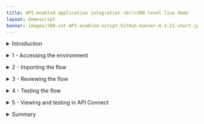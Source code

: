 ```yaml
---
title: API-enabled application integration <br/>300-level live demo
layout: demoscript
banner: images/300-int-API-enabled-script-GitHub-banner-8-3-21-short.jpg
---
```



<span id="top"></span>

<details markdown="1">

<summary>Introduction</summary>
Automating customer interactions can remove manual steps, data entry into multiple different applications, and potential errors and delays – all of which are additional costs to your business. This demo automates a series of steps to: obtain and validate input information from a customer with a concern, open a case in Salesforce, attach the incoming information to the case, and respond to the customer with the case number and expected date for resolution.

To automate this customer interaction, we will use both APIs and integrations to back-end applications. The demo scenario is related to a car repair, but this is just an example. The same techniques are applicable to your environment in support of your customers.

Let’s get started!

(Demo intro slides <a href="https://ibm.box.com/s/tph26q1zzqhix1t1fkm2ukyc9eqgwdbg" target="_blank" rel="noreferrer">here</a>)

(Printer-ready PDF of demo script <a href="https://ibm.box.com/s/oy913j7o56vl8ygy7mp98o7ljsqun2hg" target="_blank" rel="noreferrer">here</a>)


**[Go to top](#place1)**

</details>

<span id="AccessEnvironment"></span>

<details markdown="1">
<summary>1 - Accessing the environment</summary>

<br/>

| **1.1** | **Log into Cloud Pak for Integration** |
| :--- | :--- |
| **Narration** | Let’s see IBM Cloud Pak for Integration in action. Here I have a cloud version of the product on IBM Cloud. Let me log in here.|
| **Action**  1.1.1 | Open the Cloud Pak for Integration and enter your **Username** (1), **Password** (2) and click **Sign In** (3). <br/><img src="images/prep-image210.png" width="800" /> |

<br/>

| **1.2** | **View the Cloud Pak for Integration home screen** |
| :--- | :--- |
| **Narration** | Welcome to IBM Cloud Pak for Integration! We’re now at the home screen showing all the capabilities of the pak, brought together in one place. Specialized integration capabilities for API management, application integration, messaging and more, are built on top of powerful automation services. Let’s see the integration capabilities available.                                       |
| **Action**  1.2.1 | Show the **home screen**. <br/><img src="images/300-api-demo-1-2-1.png" width="800" /> |

<br/>

| **1.3** | **Access Integration instances** |
| :--- | :--- |
| **Narration** | To automate customer interactions with our company in this demo, we will use App Connect for application integration, API Connect for API management, and the Asset Repository as our centralized hub for allowing our teams to work together with integration assets. Let’s open our App Connect Designer. |
| **Action**  1.3.1 | Click **ace-designer-demo** to open the Integration dashboard. <br/><img src="images/300-api-demo-1-3-1.png" width="800" />  |

<br/>

**[Go to top](#place1)**

</details>

<span id="importFlow"></span>

<details markdown="1">

<summary>2 - Importing the flow</summary>

<br/>

| **2.1** | **Create a flow** |
| :--- | :--- |
| **Narration** | We are in the designer tooling. This is where we can create all our API integration flows and manage our connectivity to services and endpoints. Since we are just starting, there is nothing to see yet. Let’s build some integration logic and see how simple it is to create our flow from the Asset Repository. |
| **Action**  2.1.1 | Click **Create from an asset**.<br/><img src="images/Script2.1.1.png" width="800" /> |

<br/>

| **2.2** | **Select an asset** |
| :--- | :--- |
| **Narration** | Let's click the + sign to import this flow. |
| **Action**  2.2.1 | Click the **+** sign to the right on the **Car Insurance API Lab Short V3** row.<inline-notification text="Search for 'Car insurance' if the flow does not display on the first page."></inline-notification> <img src="images/300-api-demo-2-2-1.png" width="800" /> |

<br/>

**[Go to top](#place1)**

</details>

<span id="reviewFlows"></span>

<details markdown="1">

<summary>3 - Reviewing the flow</summary>

<br/>

| **3.1** | **Review properties** |
| :--- | :--- |
| **Narration** | The designer builds your API for you. You don’t need to worry about OpenAPI specs or Swagger editors – it’s all built in. These are the fields we are going to use for our API. Note that we tell our API which field is the key – in our case, CaseReference. |
| **Action**  3.1.1 | Open the **Properties** view. <br/><img src="images/300-api-demo-3-1-1.png" width="800" /> <br/> |
| **Action**  3.1.2 | Show the **Properties** view. <br/><img src="images/300-api-demo-3-1-2.png" width="800" /> <br/> |
| **Action**  3.1.3 | Open the **Operations** view. <br/><img src="images/300-api-demo-3-1-3.png" width="800" /> |

<br/>

| **3.2** | **Review operations** |
| :--- | :--- |
| **Narration** | The Operations view shows actions that the API exposes along with the data. In this demo, we’re going to build just one operation: “Create CarRepairClaim." We can add more later if we wish. Let’s check the flow logic. |
| **Action**  3.2.1 | Show the **Operations**  view. Click **Edit flow**. <br/><img src="images/300-api-demo-3-2-1.png" width="800" />  |

<br/>

| **3.3** | **Review the flow** |
| :--- | :--- |
| **Narration** | Here we have our demo flow. In the designer flow editor, we can edit and change our flow. We are a car repair company that wants to create an API that will enable customers to send us photos of their cars, along with descriptions of what needs to be done with them. With this information we will create a case in Salesforce. Let’s explore our flow in detail. |
| **Action**  3.3.1 | Close the **Request** box by clicking the **X**. <br/><img src="images/300-api-demo-3-3-1.png" width="800" /> <br/> |
| **Action**  3.3.2 | Explain the flow and scroll through all of the connectors in the flow. Open the **Request** again by clicking the first step of the flow. <br/><img src="images/300-api-demo-3-3-2.png" width="800" />  |

<br/>

| **3.4** | **Review request** |
| :--- | :--- |
| **Narration** | Our flow starts by receiving the customer’s car repair request with photo via an API. Designer automatically creates an API “request” and “response” for your API flow. |
| **Action**  3.4.1 | Show the **Request** box (1). Click to open the **If** step (2). <br/><img src="images/300-api-demo-3-4-1.png" width="800" />  |

<br/>

| **3.5** | **Validate the photo** |
| :--- | :--- |
| **Narration** | Next, we validate the photo. Here, we have a simple IF statement that checks if the PhotoOfCar is empty. If it is not empty, we move forward to retrieve contacts by connecting to Salesforce. |
| **Action**  3.5.1 | Explore the **If** step (1). Click the **Salesforce - Retrieve contacts** connector (2).                         <br/><img src="images/300-api-demo-3-5-1.png" width="800" /> |

<br/>

| **3.6** | **Retrieve contacts** |
| :--- | :--- |
| **Narration** | Now, we use a connector to create a case in Salesforce with the data from the API. This case is where we store the details and progress of our repair. We are using a hard-coded contact name: ‘Andy Young.' He’s the contact for the insurance company. Salesforce Developer Accounts have a pre-populated set of data that you can use to test. ‘Andy Young’ is one of those pre-populated contacts. Let’s test our connection with Salesforce. Let me change the contact to ‘Andrew Young‘ and test the connection. |
| **Action**  3.6.1 | Show the **Salesforce - Retrieve contacts** box. <br/><img src="images/300-api-demo-3-6-1.png" width="800" />  |
| **Action**  3.6.2 | Change the **Full Name** to **Andrew Young** (1). Click the highlighted icon to **Try this action**, which tests the connection (2). <br/><img src="images/300-api-demo-3-6-2.png" width="800" />  |
| **Action**  3.6.3 | On the **Try this action** dialog, check **Do not show this dialog box again** (1) and click **Continue** (2).<br/><img src="images/300-api-demo-3-6-3.png" width="800" /><br/><br/>The result displays.<br/><img src="images/Script3.6.3.png" width="800" />|
| **Narration** | The test shows that we don’t have an ‘Andrew Young.‘ Let’s change it back to ‘Andy Young‘ and test again. We now receive a successful response. This proves that our connection is working. Let’s check the details. Here we can see the output returned from Salesforce, including the Contact ID. |
| **Action**  3.6.4 | Change the **Full Name** back to **Andy Young** (1). Click the highlighted icon to **Test** again (2). Click the **View details** link (3). <br/><img src="images/Script3.6.4.png" width="800" />  |
| **Action**  3.6.5 | On the **Output** tab, open the **Contact 1** object. <br/><img src="images/300-api-demo-3-6-5.png" width="800" />  |
| **Action**  3.6.6 | Close all of the dialog tabs. Click the **Salesforce – Create case** connector. <br/><img src="images/300-api-demo-3-6-6.png" width="800" />  |

<br/>

| **3.7** | **Create a case** |
| :--- | :--- |
| **Narration** | Now that we have the ID that we need, let’s create our Salesforce case. Note that we just re-use the same Salesforce connector but with a different operation and data. Here we can see that our contact ID comes from the previous ‘retrieve contact’ Salesforce Call. The name and email address come from the API request. The connector knows that fields like ‘Case Type’ have a limited number of values in Salesforce – so it automatically converts them into pull-down lists of values you can choose. |
| **Action**  3.7.1 | Explore the **Salesforce – Create case** box (1). Open the **Salesforce - Create attachment** connector (2). <br/><img src="images/Script3.7.1.png" width="800" />  |

<br/>

| **3.8** | **Create an attachment** |
| :--- | :--- |
| **Narration** | To add a photograph, we need to create a Salesforce attachment. That will be easy, since we just use the connector again. Note that we use the case ID that is a returned value from the ‘Create Case’ connector call, which is kept in the flow automatically. We send the PhotoOfCar as a base64 string and we tell Salesforce that the content type is image/jpeg. |
| **Action**  3.8.1 | Explore the **Salesforce – Create attachment** box (1). Open the **Create case comment** connector (2). <br/><img src="images/Script3.8.1.png" width="800" /> |

<br/>

| **3.9** | **Create a case comment** |
| :--- | :--- |
| **Narration** | Now we’ll add a comment to the case with the Salesforce connector stating this case was opened by IBM Cloud Pak for Integration. |
| **Action**  3.9.1 | Explore the **Salesforce – Create case comment** box (1). Open the **Response** connector (2).                                                                                                      <br/><img src="images/Script3.9.1.png" width="800" /> |

<br/>

| **3.10** | **Respond to the customer** |
| :--- | :--- |
| **Narration** | Here we have the response that we submit to the customer after the API call. This response includes their Salesforce case reference for future enquiries, an estimate of how long it will take to repair, and also how much it will cost.  |
| **Action**  3.10.1 | Explore the **Response** box (1). Click **Done** (2). <br/><img src="images/Script3.10.1.png" width="800" />  |

<br/>

**[Go to top](#place1)**

</details>

<span id="testFlow"></span>

<details markdown="1">

<summary>4 - Testing the flow</summary>

<br/>

| **4.1** | **Start the flow** |
| :--- | :--- |
| **Narration** | Now that we’ve looked at the integration flow, let’s start it up. When our flow is running, we can test it. |
| **Action**  4.1.1 | Start the flow by switching the highlighted **toggle** at the top right from **Stopped** to **Started.**                                  <br/><img src="images/300-api-demo-4-1-1.png" width="800" />  |

<br/>

| **4.2** | **Test the flow** |
| :--- | :--- |
| **Narration** | APIs can be tested in various ways, and we will perform two different tests: one in the designer tool now; another using the API Developer Portal that an application developer would use. <br/><br/> In the Test tab, we can get all the details to test our API - for example, endpoint and credentials. And we can easily test our flow here. We just need to generate a body and submit it. We have received the expected response with the case information.                                                                                                                  |
| **Action**  4.2.1 | Open the **Test** tab (1). Open **POST /CarRepairClaim** (2) and click **Try it** (3). <br/><img src="images/Script4.2.1.png" width="800" /> <br/> |
| **Action**  4.2.2 | Click **Generate** (1) and **Send** (2). <br/><img src="images/Script4.2.2.png" width="800" /> <br/> |
| **Action**  4.2.3 | Show the **Response** details. <br/><img src="images/300-api-demo-4-2-3.png" width="800" />  |

<br/>

| **4.3** | **Check Salesforce** |
| :--- | :--- |
| **Narration** | Let’s check our Salesforce system to see if we have a new case. Let’s open the Cases page. In the "Recently Viewed" section, we can check all open cases. Here we have our case with all the information, including the picture. With this information, our customer relationship team can support our customer. |
| **Action**  4.3.1 | Open the **Salesforce Dev Account** site (1). On the **App Launcher** menu, search for **Cases** (2). Open the **Cases** page (3). <br/><img src="images/Script4.3.1.png" width="800" /> <br/> |
| **Action**  4.3.2 | In the **Cases** view, open the latest **Car Breakdown** case. <br/><img src="images/300-api-demo-4-3-2.png" width="800" /> <br/> |
| **Action**  4.3.3 | Explore all of the fields (the picture will be blank).<br/><img src="images/300-api-demo-4-3-3.png" width="800" /> <br/> |

<br/>

**[Go to top](#place1)**

</details>

<span id="viewTesting"></span>

<details markdown="1">

<summary>5 - Viewing and testing in API Connect</summary>

<br/>

| **5.1** | **Expose the API using the co-authoring feature** |
| :--- | :--- |
| **Narration** | Now, let’s explore the co-authoring capability. The co-authoring feature enables you to simultaneously expose your API in both App Connect Designer and API Connect. When you start the API in Designer, a Product is automatically created and published in the Sandbox Catalog. The Product is used to control the deployment of the API, such as making it visible in the Developer Portal. Let’s test it. Here in API Manager, we can see our API was automatically exposed from Designer, using the co-authoring feature. The Product title and name are derived from the name of the originating API flow, and also include a reference to App Connect Designer. The Product version is 0.0.1. |
| **Action**  5.1.1 | Open the **menu**, expand the **Design** section, and select **APIs**. <br/><img src="images/Script4.4.1.png" width="800" /> <br/> |
| **Action**  5.1.2 | Click the **ademo** entry. <br/><img src="images/Script4.4.1-1.png" width="800" /> <br/> |
| **Action**  5.1.3 | In the **API Connect** page, if a login screen is presented, select **Cloud Pak User Registry**. <br/><img src="images/prep-image212.png" width="800" /> <br/> |
| **Action**  5.1.4 | Click the **Manage** icon. <br/><img src="images/300-api-demo-4-4-3.png" width="800" /> <br/> |
| **Action**  5.1.5 | Click the **Sandbox** catalog. <br/><img src="images/Script4.4.5.png" width="800" /> <br/> |
| **Action**  5.1.6 | On the **Products** tab, you should see the published product that contains the API. <br/><img src="images/300-api-demo-4-4-5.png" width="800" /> |

<br/>

| **5.2** | **Viewing the product in the developer portal using the co-authoring feature** |
| :--- | :--- |
| **Narration** | The co-authoring feature enables you to test the product in the developer portal too. With the portal URL, we can check that our API Product is available. With the co-authoring feature, you have a unified authoring experience across multiple Cloud Pak for Integration capabilities. It is important to note that the API product will exist in the developer portal only while the corresponding API in App Connect Designer is still running. When you stop the API in App Connect Designer, the API product is automatically removed from the portal. The purpose of this is to simplify the unit testing while developing the flow. |
| **Action**  5.2.1 | Open the **Catalog settings** tab (1). Click **Portal** (2). Copy the **Portal URL** (3). Open a new browser tab and access the portal URL.<br/><img src="images/Script4.5.1.png" width="800" /> |
| **Action**  5.2.2 | Show the **Car Insurance** API product in the developer portal home page. <br/><img src="images/300-api-demo-4-5-4.png" width="800" /> |
| **Action**  5.2.3 | Click **Sign in** (1) at the top right corner of the page. Use the username and password created during the demo preparation step **Creating Dev User for Developer Portal**. Click **Sign in** (2) in the credentials box. <br/><img src="images/Script4.5.3.png" width="800" /> |

<br/>

| **5.3** | **Create a new app** |
| :--- | :--- |
| **Narration** | As a consumer/developer, we’re going to create a new application in the portal. This will give us an API key, allowing us to call our APIs. We just need to give an application title and copy the API key and secret. |
| **Action**  5.3.1 | Click **Apps** and **Create new app**. <br/><img src="images/300-api-demo-7-2-1.png" width="800" />|
| **Action**  5.3.2 | Enter **Car Repair Application** as the **App Title** (1). Click **Save** (2). <br/><img src="images/300-api-demo-7-2-2.png" width="800" />  |
| **Action**  5.3.3 | On the **Credentials** dialog box, click **OK**. <br/><img src="images/300-api-demo-7-2-3.png" width="800" /> |

<br/>

| **5.4** | **Subscribe to the API** |
| :--- | :--- |
| **Narration** | We have not subscribed to any APIs, so let’s do it now. There’s only one API product to subscribe to in our demo (normally there would be many). Now that we've selected our API product, we can see the plans that are available. Which application do we want to use to subscribe? We can have many applications, but in this demo, we’ve only created one. So we just need to select the app that we created earlier and confirm our subscription. And done, we are subscribed to our API! |
| **Action**  5.4.1 | Click **Why not browse the available APIs?** <br/><img src="images/300-api-demo-7-3-1.png" width="800" /> |
| **Action**  5.4.2 | Click **Car_Insurance_API_Lab_Short_V3 0.0.1**. <br/><img src="images/Script4.7.2.png" width="800" />|
| **Action**  5.4.3 | In the **Default Plan** section, click **Select**. <br/><img src="images/300-api-demo-4-7-3.png" width="800" /> |
| **Action**  5.4.4 | Select the **Car Repair Application**. <br/><img src="images/300-api-demo-4-7-4.png" width="800" /> |
| **Action**  5.4.5 | Confirm the subscription by clicking **Next**. <br/><img src="images/300-api-demo-4-7-5.png" width="800" /> |
| **Action**  5.4.6 | Click **Done**. <br/><img src="images/300-api-demo-4-7-6.png" width="800" /> |

<br/>

| **5.5** | **Test the API** |
| :--- | :--- |
| **Narration** | We’re now back at the product screen. Let’s explore our API here. From the Overview page, we can download the OpenAPI Document and get the API Endpoint. Note the portal has everything you need to call your API, it’s even generated clients in various languages for you to copy/paste into your calling application. You can try the API on the Try it area. Using the Generate button, the portal generates a request with random sample data for you. Now, let’s test it. Great, we got a response, our API is running, and we’ve gone through the gateway to access it. |
| **Action**  5.5.1 | Click the **Car_Insurance** API. <br/><img src="images/300-api-demo-4-8-1.png" width="800" /> |
| **Action**  5.5.2 | Open **POST /CarRepairClaim**. <br/><img src="images/300-api-demo-7-4-2.png" width="800" /> |
| **Action**  5.5.3 | Explore the **Example request** area. <br/><img src="images/300-api-demo-7-4-3.png" width="800" /> |
| **Action**  5.5.4 | Open the **Try it** tab. <br/><img src="images/300-api-demo-7-4-4.png" width="800" /> |
| **Action**  5.5.5 | Click **Generate** (1) and click **Send** (2). <br/><img src="images/300-api-demo-7-4-5.png" width="800" /> |
| **Action**  5.5.6 | Explore the **Response**. <br/><img src="images/300-api-demo-7-4-6.png" width="800" /> |



**[Go to top](#place1)**

</details>

<span id="Summary"></span>

<details markdown="1">
<summary>Summary</summary>

Let’s summarize what we’ve done today.

In the demo we: accessed the Cloud Pak for Integration environment and explored the capabilities; imported and reviewed the automated customer interactions integration flow; tested the flow; deployed the flow into the Cloud Pak runtime environment; and demonstrated how a developer can use the API Portal to perform self-service consumption of the API.<br/><br/>From a business perspective we used APIs and application integrations to automate a series of steps to: obtain and validate input information from a customer with a concern, open a case in Salesforce, attach the incoming information to the case, and respond to the customer with the case number and expected date for resolution.

The customer needing assistance obtains rapid response to their interaction and the confidence that your business is handling their request.

Thank you for attending today’s presentation.

**[Go to top](#place1)**

</details>
